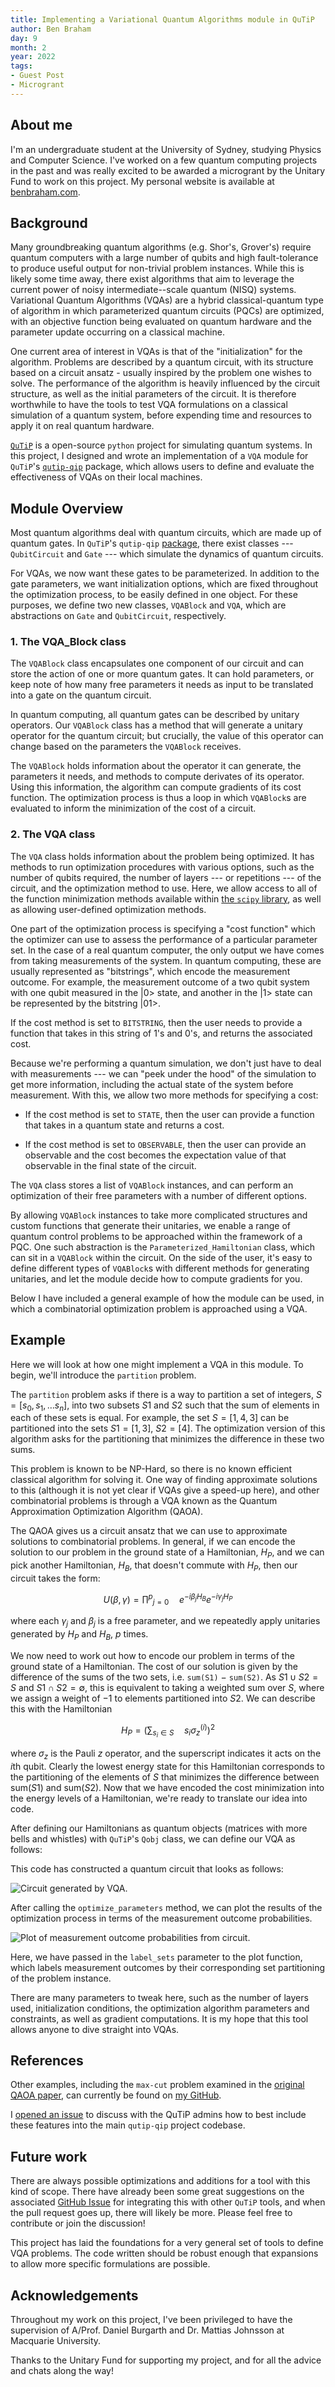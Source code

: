 ```yaml
---
title: Implementing a Variational Quantum Algorithms module in QuTiP
author: Ben Braham
day: 9
month: 2
year: 2022
tags:
- Guest Post
- Microgrant
---
```


## About me 

I'm an undergraduate student at the University of Sydney, studying Physics and Computer Science. I've worked on a few quantum computing projects in the past and was really excited to be awarded a microgrant by the Unitary Fund to work on this project. My personal website is available at [benbraham.com](https://benbraham.com).

## Background


Many groundbreaking quantum algorithms (e.g. Shor's, Grover's) require quantum computers with a large number of qubits and high fault-tolerance to produce useful output for non-trivial problem instances. While this is likely some time away, there exist algorithms that aim to leverage the current power of noisy intermediate--scale quantum (NISQ) systems. Variational Quantum Algorithms (VQAs) are a hybrid classical-quantum type of algorithm in which parameterized quantum circuits (PQCs) are optimized, with an objective function being evaluated on quantum hardware and the parameter update occurring on a classical machine.

One current area of interest in VQAs is that of the "initialization" for the algorithm. Problems are described by a quantum circuit, with its structure based on a circuit ansatz - usually inspired by the problem one wishes to solve. The performance of the algorithm is heavily influenced by the circuit structure, as well as the initial parameters of the circuit. It is therefore worthwhile to have the tools to test VQA formulations on a classical simulation of a quantum system, before expending time and resources to apply it on real quantum hardware.


[`QuTiP`](https://qutip.org/) is a open-source `python` project for simulating quantum systems. In this project, I designed and wrote an implementation of a `VQA` module for `QuTiP`'s [`qutip-qip`](https://qutip-qip.readthedocs.io/) package, which allows users to define and evaluate the effectiveness of VQAs on their local machines.

## Module Overview

Most quantum algorithms deal with quantum circuits, which are made up of quantum gates. In `QuTiP`'s `qutip-qip` [package](https://github.com/qutip/qutip-qip/), there exist classes --- `QubitCircuit` and `Gate` --- which simulate the dynamics of quantum circuits.

For VQAs, we now want these gates to be parameterized. In addition to the gate parameters, we want initialization options, which are fixed throughout the optimization process, to be easily defined in one object. For these purposes, we define two new classes, `VQABlock` and `VQA`, which are abstractions on `Gate` and `QubitCircuit`, respectively.

### 1. The VQA_Block class

The `VQABlock` class encapsulates one component of our circuit and can store the action of one or more quantum gates. It can hold parameters, or keep note of how many free parameters it needs as input to be translated into a gate on the quantum circuit.

In quantum computing, all quantum gates can be described by unitary operators. Our `VQABlock` class has a method that will generate a unitary operator for the quantum circuit; but crucially, the value of this operator can change based on the parameters the `VQABlock` receives.

The `VQABlock` holds information about the operator it can generate, the parameters it needs, and methods to compute derivates of its operator. Using this information, the algorithm can compute gradients of its cost function. The optimization process is thus a loop in which `VQABlock`s are evaluated to inform the minimization of the cost of a circuit.

### 2. The VQA class

The `VQA` class holds information about the problem being optimized. It has methods to run optimization procedures with various options, such as the number of qubits required, the number of layers --- or repetitions --- of the circuit, and the optimization method to use. Here, we allow access to all of the function minimization methods available within [the `scipy` library](https://scipy.org/), as well as allowing user-defined optimization methods.

One part of the optimization process is specifying a "cost function" which the optimizer can use to assess the performance of a particular parameter set. In the case of a real quantum computer, the only output we have comes from taking measurements of the system. In quantum computing, these are usually represented as "bitstrings", which encode the measurement outcome. For example, the measurement outcome of a two qubit system with one qubit measured in the |0> state, and another in the |1> state can be represented by the bitstring |01>.

If the cost method is set to `BITSTRING`, then the user needs to provide a function that takes in this string of 1's and 0's, and returns the associated cost.

Because we're performing a quantum simulation, we don't just have to deal with measurements --- we can "peek under the hood" of the simulation to get more information, including the actual state of the system before measurement. With this, we allow two more methods for specifying a cost:

- If the cost method is set to `STATE`, then the user can provide a function that takes in a quantum state and returns a cost.

- If the cost method is set to `OBSERVABLE`, then the user can provide an observable and the cost becomes the expectation value of that observable in the final state of the circuit.

The `VQA` class stores a list of `VQABlock` instances, and can perform an optimization of their free parameters with a number of different options. 

By allowing `VQABlock` instances to take more complicated structures and custom functions that generate their unitaries, we enable a range of quantum control problems to be approached within the framework of a PQC. One such abstraction is the `Parameterized_Hamiltonian` class, which can sit in a `VQABlock` within the circuit. On the side of the user, it's easy to define different types of `VQABlock`s with different methods for generating unitaries, and let the module decide how to compute gradients for you.

Below I have included a general example of how the module can be used, in which a combinatorial optimization problem is approached using a VQA.

## Example

Here we will look at how one might implement a VQA in this module. To begin, we'll introduce the `partition` problem.

The `partition` problem asks if there is a way to partition a set of integers, $S = [s_0, s_1, \dots s_n]$, into two subsets $S1$ and $S2$ such that the sum of elements in each of these sets is equal. For example, the set $S = [1, 4, 3]$ can be partitioned into the sets $S1 = [1, 3]$, $S2 = [4]$. The optimization version of this algorithm asks for the partitioning that minimizes the difference in these two sums.

This problem is known to be NP-Hard, so there is no known efficient classical algorithm for solving it. One way of finding approximate solutions to this (although it is not yet clear if VQAs give a speed-up here), and other combinatorial problems is through a VQA known as the Quantum Approximation Optimization Algorithm (QAOA).

The QAOA gives us a circuit ansatz that we can use to approximate solutions to combinatorial problems. In general, if we can encode the solution to our problem in the ground state of a Hamiltonian, $H_P$, and we can pick another Hamiltonian, $H_B$, that doesn't commute with $H_P$, then our circuit takes the form:

$$
U(\beta, \gamma) = \prod^p ​_{j=0} \quad e^{-i\beta_j H_B} e^{-i \gamma_j H_P}
$$

where each $\gamma_j$ and $\beta_j$ is a free parameter, and we repeatedly apply unitaries generated by $H_P$ and $H_B$, $p$ times.

We now need to work out how to encode our problem in terms of the ground state of a Hamiltonian. The cost of our solution is given by the difference of the sums of the two sets, i.e. `sum(S1)` $-$ `sum(S2)`. As $S1 \cup S2 = S$ and $S1 \cap S2 = \emptyset$, this is equivalent to taking a weighted sum over $S$, where we assign a weight of $-1$ to elements partitioned into $S2$. We can describe this with the Hamiltonian

$$
H_P = \left(\sum_{s_i \in S} \quad s_i \sigma_z^(i) \right)^2
$$

where $\sigma_z$ is the Pauli $z$ operator, and the superscript indicates it acts on the $i$th qubit. Clearly the lowest energy state for this Hamiltonian corresponds to the partitioning of the elements of $S$ that minimizes the difference between sum($S1$) and sum($S2$). Now that we have encoded the cost minimization into the energy levels of a Hamiltonian, we're ready to translate our idea into code.

After defining our Hamiltonians as quantum objects (matrices with more bells and whistles) with `QuTiP`'s `Qobj` class, we can define our VQA as follows:

<script src="https://gist.github.com/EnBr55/e9a63c0ef1de1faef0b5f5d2fe4df223.js"></script>

This code has constructed a quantum circuit that looks as follows:

![](/images/vqa_in_qutip_circuit.png "Circuit generated by VQA.")

After calling the `optimize_parameters` method, we can plot the results of the optimization process in terms of the measurement outcome probabilities.

![](/images/vqa_in_qutip_plot.png "Plot of measurement outcome probabilities from circuit.")

Here, we have passed in the `label_sets` parameter to the plot function, which labels measurement outcomes by their corresponding set partitioning of the problem instance. 

There are many parameters to tweak here, such as the number of layers used, initialization conditions, the optimization algorithm parameters and constraints, as well as gradient computations. It is my hope that this tool allows anyone to dive straight into VQAs.

## References 
Other examples, including the `max-cut` problem examined in the [original QAOA paper](https://arxiv.org/abs/1411.4028), can currently be found on [my GitHub](https://github.com/EnBr55/qutip-vqa-examples/). 

I [opened an issue](https://github.com/qutip/qutip-qip/issues/118) to discuss with the QuTiP admins how to best include these features into the main `qutip-qip` project codebase.  

## Future work

There are always possible optimizations and additions for a tool with this kind of scope. There have already been some great suggestions on the associated [GitHub Issue](https://github.com/qutip/qutip-qip/issues/118) for integrating this with other `QuTiP` tools, and when the pull request goes up, there will likely be more. Please feel free to contribute or join the discussion!

This project has laid the foundations for a very general set of tools to define VQA problems. The code written should be robust enough that expansions to allow more specific formulations are possible.

## Acknowledgements

Throughout my work on this project, I've been privileged to have the supervision of A/Prof. Daniel Burgarth and Dr. Mattias Johnsson at Macquarie University.

Thanks to the Unitary Fund for supporting my project, and for all the advice and chats along the way!
